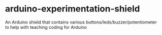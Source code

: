 # arduino-experimentation-shield
An Arduino shield that contains various buttons/leds/buzzer/potentiometer to help with teaching coding for Arduino
